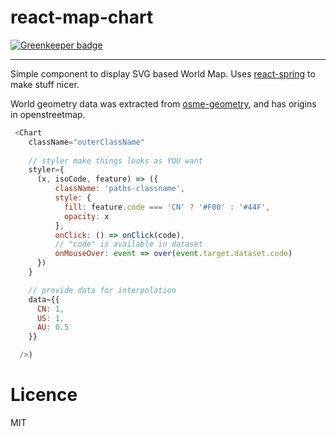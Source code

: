 # react-map-chart

[![Greenkeeper badge](https://badges.greenkeeper.io/theKashey/react-map-chart.svg)](https://greenkeeper.io/)

----

Simple component to display SVG based World Map. Uses [react-spring](https://github.com/drcmda/react-spring) to make stuff nicer.

World geometry data was extracted from [osme-geometry](https://github.com/esosedi/osme-geometry), and 
has origins in openstreetmap. 

```js
 <Chart
    className="outerClassName"
    
    // styler make things looks as YOU want
    styler={
      (x, isoCode, feature) => ({
          className: 'paths-classname',
          style: {
            fill: feature.code === 'CN' ? '#F00' : '#44F',
            opacity: x
          },
          onClick: () => onClick(code),
          // "code" is available in dataset
          onMouseOver: event => over(event.target.dataset.code)
      })
    }

    // provide data for interpolation
    data={{
      CN: 1,
      US: 1,
      AU: 0.5
    }}

  />)
```

# Licence
MIT